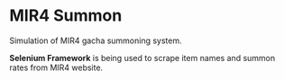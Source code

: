 # MIR4 Summon
Simulation of MIR4 gacha summoning system.

**Selenium Framework** is being used to scrape item names and summon rates from MIR4 website.
